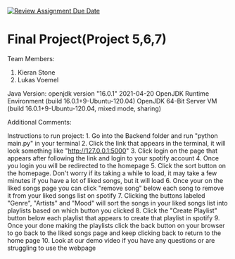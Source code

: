 [![Review Assignment Due Date](https://classroom.github.com/assets/deadline-readme-button-24ddc0f5d75046c5622901739e7c5dd533143b0c8e959d652212380cedb1ea36.svg)](https://classroom.github.com/a/M_5_MKPE)
# Final Project(Project 5,6,7)

Team Members:
1. Kieran Stone
2. Lukas Voemel

Java Version:
openjdk version "16.0.1" 2021-04-20
OpenJDK Runtime Environment (build 16.0.1+9-Ubuntu-120.04)
OpenJDK 64-Bit Server VM (build 16.0.1+9-Ubuntu-120.04, mixed mode, sharing)

Additional Comments:

Instructions to run project:
    1. Go into the Backend folder and run "python main.py" in your terminal
    2. Click the link that appears in the terminal, it will look something like "http://127.0.0.1:5000"
    3. Click login on the page that appears after following the link and login to your spotify account
    4. Once you login you will be redirected to the homepage
    5. Click the sort button on the homepage. Don't worry if its taking a while to load, it may take a few minutes if you have a lot of liked songs, but it will load
    6. Once your on the liked songs page you can click "remove song" below each song to remove it from your liked songs list on spotify
    7. Clicking the buttons labeled "Genre", "Artists" and "Mood" will sort the songs in your liked songs list into playlists based on which button you clicked
    8. Click the "Create Playlist" button below each playlist that appears to create that playlist in spotify
    9. Once your done making the playlists click the back button on your browser to go back to the liked songs page and keep clicking back to return to the home page
    10. Look at our demo video if you have any questions or are struggling to use the webpage